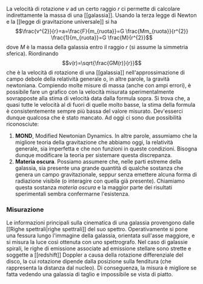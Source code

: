 La velocità di rotazione $v$ ad un certo raggio $r$ ci permette di calcolare indirettamente la massa di una [[galassia]]. Usando la terza legge di Newton e la [[legge di gravitazione universale]] si ha
$$\frac{v^{2}}{r}=a=\frac{F}{m_{ruota}}=G \frac{Mm_{ruota}}{r^{2}} \frac{1}{m_{ruota}}=G \frac{M}{r^{2}}$$
dove $M$ è la massa della galassia entro il raggio $r$ (si assume la simmetria sferica). Riordinando
$$v(r)=\sqrt{\frac{GM(r)}{r}}$$
che è la velocità di rotazione di una [[galassia]] nell'approssimazione di campo debole della relatività generale o, in altre parole, la gravità newtoniana. Compiendo molte misure di massa (anche con ampi errori), è possibile fare un grafico con la velocità misurata sperimentalmente sovrapposte alla stima di velocità data dalla formula sopra. Si trova che, a quasi tutte le velocità al di fuori di quelle molto basse, la stima della formula è consistentemente sempre più bassa del valore misurato. Dev'esserci dunque qualcosa che è stato mancato. Ad oggi ci sono due possibilità riconosciute:
1. **MOND**, Modified Newtonian Dynamics. In altre parole, assumiamo che la migliore teoria della gravitazione che abbiamo oggi, la relatività generale, sia imperfetta e che non funzioni in queste condizioni. Bisogna dunque modificare la teoria per sistemare questa discrepanza.
2. **Materia oscura**. Possiamo assumere che, nelle parti estreme della galassia, sia presente una grande quantità di qualche sostanza che genera un campo gravitazionale, seppur senza emettere alcuna forma di radiazione visibile (o interagire con quella già presente). Chiamiamo questa sostanza *materia oscura* e la maggior parte dei risultati sperimentali sembra confermarne l'esistenza.
### Misurazione
Le informazioni principali sulla cinematica di una galassia provengono dalle [[Righe spettrali|righe spettrali]] del suo spettro. Operativamente si pone una fessura lungo l'immagine della galassia, orientata sull'asse maggiore, e si misura la luce così ottenuta con uno spettrografo. Nel caso di galassie spirali, le righe di emissione associate ad emissione stellare sono strette e soggette a [[redshift]] Doppler a causa della rotazione differenziale del disco, la cui rotazione dipende dalla posizione sulla fenditura (che rappresenta la distanza dal nucleo). Di conseguenza, la misura è migliore se fatta vedendo una galassia di taglio e impossibile se vista di piatto.